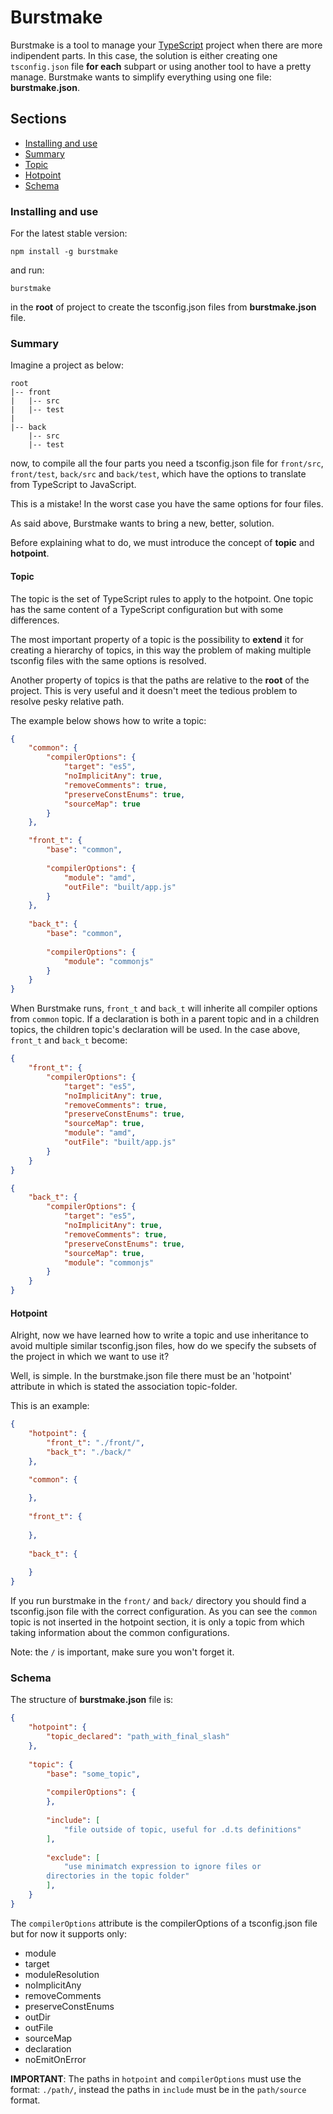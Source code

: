 # Burstmake
Burstmake is a tool to manage your [TypeScript](http://www.typescriptlang.org) project when there are more indipendent parts.
In this case, the solution is either creating one `tsconfig.json` file **for each** subpart or using another tool to have a pretty manage.
Burstmake wants to simplify everything using one file: **burstmake.json**.

## Sections
* [Installing and use](#installing-and-use)
* [Summary](#summary)
 * [Topic](#topic)
 * [Hotpoint](#hotpoint)
* [Schema](#schema)

### Installing and use
For the latest stable version:
```
npm install -g burstmake
```

and run:
```
burstmake
```

in the **root** of project to create the tsconfig.json files from **burstmake.json** file.

### Summary
Imagine a project as below:
```
root
|-- front 
|   |-- src
|   |-- test
|    
|-- back
    |-- src
    |-- test
```
now, to compile all the four parts you need a tsconfig.json file for `front/src`, `front/test`, `back/src` and `back/test`, which have the options to translate from TypeScript to JavaScript.

This is a mistake! In the worst case you have the same options for four files.
 
As said above, Burstmake wants to bring a new, better, solution.

Before explaining what to do, we must introduce the concept of **topic** and **hotpoint**.

#### Topic
The topic is the set of TypeScript rules to apply to the hotpoint. One topic has the same content of a TypeScript configuration but with some differences.
 
The most important property of a topic is the possibility to **extend** it for creating a hierarchy of topics, in this way the problem of making multiple tsconfig files with the same options is resolved.

Another property of topics is that the paths are relative to the **root** of the project. This is very useful and it doesn't meet the tedious problem to resolve pesky relative path. 

The example below shows how to write a topic:
```json
{
    "common": {
        "compilerOptions": {
            "target": "es5",
            "noImplicitAny": true,
            "removeComments": true,
            "preserveConstEnums": true,
            "sourceMap": true
        }
    },

    "front_t": {
        "base": "common",
    
        "compilerOptions": {
            "module": "amd",
            "outFile": "built/app.js"
        }
    },
    
    "back_t": {
        "base": "common",
        
        "compilerOptions": {
            "module": "commonjs"
        }
    }
}
```

When Burstmake runs, `front_t` and `back_t` will inherite all compiler options from `common` topic.
If a declaration is both in a parent topic and in a children topics, the children topic's declaration will be used. In the case above, `front_t` and `back_t` become:

```json
{
    "front_t": {
        "compilerOptions": {
            "target": "es5",
            "noImplicitAny": true,
            "removeComments": true,
            "preserveConstEnums": true,
            "sourceMap": true,
            "module": "amd",
            "outFile": "built/app.js"
        }
    }
}
```

```json
{
    "back_t": {
        "compilerOptions": {
            "target": "es5",
            "noImplicitAny": true,
            "removeComments": true,
            "preserveConstEnums": true,
            "sourceMap": true,
            "module": "commonjs"
        }
    }
}
```

#### Hotpoint
Alright, now we have learned how to write a topic and use inheritance to avoid multiple similar tsconfig.json files, how do we specify the subsets of the project in which we want to use it?

Well, is simple. In the burstmake.json file there must be an 'hotpoint' attribute in which is stated the association topic-folder.

This is an example:
```json
{
    "hotpoint": {
        "front_t": "./front/",
        "back_t": "./back/"
    },

    "common": {
    
    },
    
    "front_t": {
    
    },
    
    "back_t": {
    
    }
}
```
If you run burstmake in the `front/` and `back/` directory you should find a tsconfig.json file with the correct configuration. As you can see the `common` topic is not inserted in the hotpoint section, it is only a topic from which taking information about the common configurations.

Note: the `/` is important, make sure you won't forget it.

### Schema
The structure of **burstmake.json** file is:
```json
{
    "hotpoint": {
        "topic_declared": "path_with_final_slash"
    },
    
    "topic": {
        "base": "some_topic",
        
        "compilerOptions": {
        },
        
        "include": [
            "file outside of topic, useful for .d.ts definitions"
        ],
        
        "exclude": [
            "use minimatch expression to ignore files or 
	    directories in the topic folder"
        ],
    }
}
```

The `compilerOptions` attribute is the compilerOptions of a tsconfig.json file but for now it supports only:
* module
* target
* moduleResolution
* noImplicitAny
* removeComments
* preserveConstEnums
* outDir
* outFile
* sourceMap
* declaration
* noEmitOnError

**IMPORTANT**: The paths in `hotpoint` and `compilerOptions` must use the format: `./path/`, instead the paths in `include` must be in the `path/source` format.

